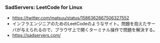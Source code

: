
### SadServers: LeetCode for Linux

- https://twitter.com/matsuu/status/1586362867506327552
- インフラエンジニアのためのLeetCodeのようなサイト。問題を抱えたサーバが与えられるので、ブラウザ上で開くターミナル操作で問題を解決する。
- https://sadservers.com/
